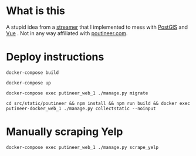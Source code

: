 # What is this
A stupid idea from a [streamer](http://malf.me/) that I implemented to mess with [PostGIS](https://postgis.net/) and [Vue](https://vuejs.org/) .
Not in any way affiliated with [poutineer.com](http://poutineer.com/).

# Deploy instructions
```
docker-compose build

docker-compose up

docker-compose exec putineer_web_1 ./manage.py migrate

cd src/static/poutineer && npm install && npm run build && docker exec putineer-docker_web_1 ./manage.py collectstatic --noinput
```

# Manually scraping Yelp
`docker-compose exec putineer_web_1 ./manage.py scrape_yelp`